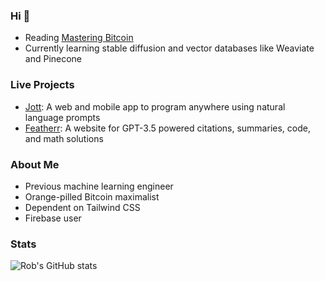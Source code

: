 ### Hi 👋

- Reading [Mastering Bitcoin](https://github.com/bitcoinbook/bitcoinbook) 
- Currently learning stable diffusion and vector databases like Weaviate and Pinecone

### Live Projects
- [Jott](https://jottcode.com): A web and mobile app to program anywhere using natural language prompts 
- [Featherr](https://featherr.io): A website for GPT-3.5 powered citations, summaries, code, and math solutions

### About Me
- Previous machine learning engineer
- Orange-pilled Bitcoin maximalist
- Dependent on Tailwind CSS
- Firebase user

### Stats
![Rob's GitHub stats](https://github-readme-stats.vercel.app/api?username=xorizon&show_icons=true&theme=radical)

